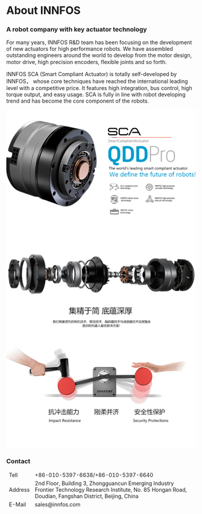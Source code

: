 # About INNFOS


### A robot company with key actuator technology

For many years, INNFOS R&D team has been focusing on the development of new actuators for high performance robots. We have assembled outstanding engineers around the world to develop from the motor design, motor drive, high precision encoders, ﬂexible joints and so forth. 

INNFOS SCA (Smart Compliant Actuator) is totally self-developed by INNFOS， whose core techniques have reached the international leading level with a competitive price. It features high integration, bus control, high torque output, and easy usage. SCA is fully in line with robot developing trend and has become the core component of the robots.


<img src="../../img/About 1.png" >

<img src="../../img/About 02.png" >

<img src="../../img/About 03.png" >


### Contact

<table><thead><tr style="background:PaleTurquoise">
 <tr><td>Tell</td><td>+86-010-5397-6638/+86-010-5397-6640</td></tr>
 <tr><td>Address</td><td>2nd Floor, Building 3, Zhongguancun Emerging Industry Frontier Technology Research Institute, No. 85 Hongan Road, Doudian, Fangshan District, Beijing, China</td></tr>
 <tr><td>E-Mail</td><td>sales@innfos.com</td></tr>
</tbody></table>

